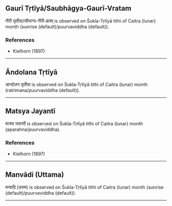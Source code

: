 ## Gaurī Tṛtīyā/Saubhāgya-Gaurī-Vratam
गौरी तृतीया/सौभाग्य-गौरी-व्रतम् is observed on Śukla-Tṛtīyā tithi of Caitra (lunar) month (sunrise (default)/puurvaviddha (default)).


### References
* Kielhorn (1897)


---
## Āndolana Tṛtīyā
आन्दोलन तृतीया is observed on Śukla-Tṛtīyā tithi of Caitra (lunar) month (ratrimana/puurvaviddha (default)).



---
## Matsya Jayantī
मत्स्य जयन्ती is observed on Śukla-Tṛtīyā tithi of Caitra (lunar) month (aparahna/puurvaviddha).


### References
* Kielhorn (1897)


---
## Manvādi (Uttama)
मन्वादि (उत्तम) is observed on Śukla-Tṛtīyā tithi of Caitra (lunar) month (sunrise (default)/puurvaviddha (default)).



---
